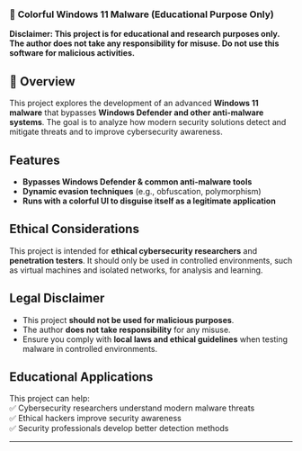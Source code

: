 ### 🌈 **Colorful Windows 11 Malware (Educational Purpose Only)**
 **Disclaimer: This project is for educational and research purposes only. The author does not take any responsibility for misuse. Do not use this software for malicious activities.**  

## 📌 **Overview**  
This project explores the development of an advanced **Windows 11 malware** that bypasses **Windows Defender and other anti-malware systems**. The goal is to analyze how modern security solutions detect and mitigate threats and to improve cybersecurity awareness.  

##  **Features**  
- **Bypasses Windows Defender & common anti-malware tools**  
- **Dynamic evasion techniques** (e.g., obfuscation, polymorphism)  
- **Runs with a colorful UI to disguise itself as a legitimate application**  
 
##  **Ethical Considerations**  
This project is intended for **ethical cybersecurity researchers** and **penetration testers**. It should only be used in controlled environments, such as virtual machines and isolated networks, for analysis and learning.  

##  **Legal Disclaimer**  
- This project **should not be used for malicious purposes**.  
- The author **does not take responsibility** for any misuse.  
- Ensure you comply with **local laws and ethical guidelines** when testing malware in controlled environments.  

##  **Educational Applications**  
This project can help:  
✅ Cybersecurity researchers understand modern malware threats  
✅ Ethical hackers improve security awareness  
✅ Security professionals develop better detection methods  

---  
